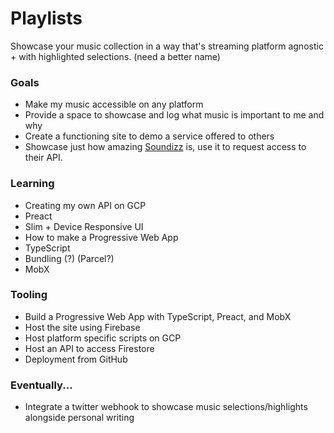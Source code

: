 # Playlists
Showcase your music collection in a way that's streaming platform agnostic + with highlighted selections.
(need a better name)

### Goals
- Make my music accessible on any platform
- Provide a space to showcase and log what music is important to me and why
- Create a functioning site to demo a service offered to others
- Showcase just how amazing [Soundizz](https://soundiiz.com) is, use it to request access to their API.

### Learning
- Creating my own API on GCP
- Preact
- Slim + Device Responsive UI
- How to make a Progressive Web App
- TypeScript
- Bundling (?) (Parcel?)
- MobX

### Tooling
- Build a Progressive Web App with TypeScript, Preact, and MobX
- Host the site using Firebase
- Host platform specific scripts on GCP
- Host an API to access Firestore
- Deployment from GitHub

### Eventually...
- Integrate a twitter webhook to showcase music selections/highlights alongside personal writing
